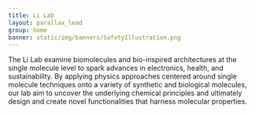 ```yaml
---
title: Li Lab
layout: parallax_lead
group: home
banner: static/img/banners/SafetyIllustration.png
---
```



The Li Lab examine biomolecules and bio-inspired architectures at the single molecule level to spark advances in electronics, health,
and sustainability. By applying physics approaches centered around single molecule techniques onto a variety of synthetic and biological molecules, 
our lab aim to uncover the underlying chemical principles and
ultimately design and create novel functionalities that harness molecular properties.

